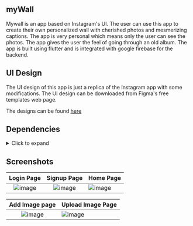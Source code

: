 ## myWall

Mywall is an app based on Instagram's UI. The user can use this app to create their own personalized wall with cherished photos and mesmerizing captions. The app is very personal which means only the user can see the photos. The app gives the user the feel of going through an old album.
The app is built using flutter and is integrated with google firebase for the backend.

## UI Design
The UI design of this app is just a replica of the Instagram app with some modifications. The UI design can be downloaded from Figma's free templates web page.


The designs can be found [here](https://www.figma.com/community/file/789166775630186057)

## Dependencies
<details>
     <summary> Click to expand </summary>
     
* [easySplashScreen](https://pub.dev/packages/http)
* [firebase core](https://pub.dev/packages/shared_preferences)
* [cloud firestore](https://pub.dev/packages/toast)
* [firebase auth](https://pub.dev/packages/toast)
     
</details>

## Screenshots

Login Page  |  Signup Page  | Home Page
:-----------:|:-------------:|:--------
![image](https://user-images.githubusercontent.com/59885389/192085376-802d0367-1e79-4e22-93d4-ce794aa31327.png) | ![image](https://user-images.githubusercontent.com/59885389/192085403-4daf5710-7d84-4c2d-88b2-b031da5296c7.png) | ![image](https://user-images.githubusercontent.com/59885389/192085440-1e964c44-0f75-4c5b-86dc-323aaa9eaf98.png)

Add Image page  |  Upload Image Page
:--------------:|:------------------
![image](https://user-images.githubusercontent.com/59885389/192085444-6c6dabeb-d82a-4571-a124-5b8211c77c9d.png) | ![image](https://user-images.githubusercontent.com/59885389/192085453-c4cfd531-01ec-4d08-a568-ff9a02a6aad3.png)
